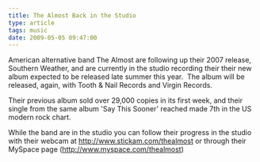 ```yaml
---
title: The Almost Back in the Studio
type: article
tags: music
date: 2009-05-05 09:47:00
---
```

<p>American alternative band The Almost are following up their 2007 release, Southern Weather, and are currently in the studio recording their their new album expected to be released late summer this year.&nbsp; The album will be released, again, with Tooth &amp; Nail Records and Virgin Records.</p><p>Their previous album sold over 29,000 copies in its first week, and their single from the same album 'Say This Sooner' reached made 7th in the US modern rock chart.</p><p>While the band are in the studio you can follow their progress in the studio with their webcam at <a href="http://www.stickam.com/thealmost">http://www.stickam.com/thealmost</a>&nbsp;or through their MySpace page (<a href="http://www.myspace.com/thealmost">http://www.myspace.com/thealmost</a>)</p>
